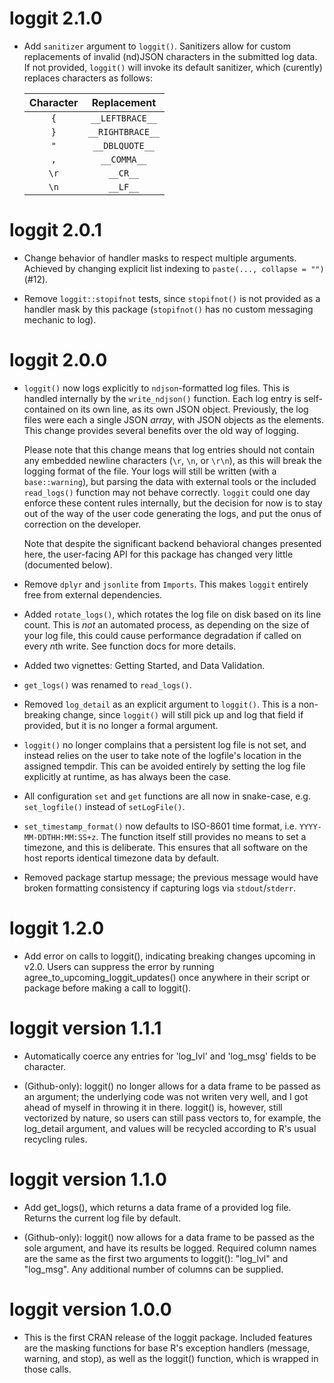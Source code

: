# loggit 2.1.0

- Add `sanitizer` argument to `loggit()`. Sanitizers allow for custom
  replacements of invalid (nd)JSON characters in the submitted log data. If not
  provided, `loggit()` will invoke its default sanitizer, which (curently)
  replaces characters as follows:

  | Character | Replacement      |
  |:--------: | :--------------: |
  | `{`       | `__LEFTBRACE__`  |
  | `}`       | `__RIGHTBRACE__` |
  | `"`       | `__DBLQUOTE__`   |
  | `,`       | `__COMMA__`      |
  | `\r`      | `__CR__`         |
  | `\n`      | `__LF__`         |

# loggit 2.0.1

- Change behavior of handler masks to respect multiple arguments. Achieved by
  changing explicit list indexing to `paste(..., collapse = "")` (#12).

- Remove `loggit::stopifnot` tests, since `stopifnot()` is not provided as a
  handler mask by this package (`stopifnot()` has no custom messaging mechanic
  to log).

# loggit 2.0.0

- `loggit()` now logs explicitly to `ndjson`-formatted log files. This is
  handled internally by the `write_ndjson()` function. Each log entry is
  self-contained on its own line, as its own JSON object. Previously, the log
  files were each a single JSON *array*, with JSON objects as the elements. This
  change provides several benefits over the old way of logging.

  Please note that this change means that log entries should not contain any
  embedded newline characters (`\r`, `\n`, or `\r\n`), as this will break the
  logging format of the file. Your logs will still be written (with a
  `base::warning`), but parsing the data with external tools or the included
  `read_logs()` function may not behave correctly. `loggit` could one day
  enforce these content rules internally, but the decision for now is to stay
  out of the way of the user code generating the logs, and put the onus of
  correction on the developer.
  
  Note that despite the significant backend behavioral changes presented here,
  the user-facing API for this package has changed very little (documented
  below).

- Remove `dplyr` and `jsonlite` from `Imports`. This makes `loggit` entirely
  free from external dependencies.

- Added `rotate_logs()`, which rotates the log file on disk based on its line
  count. This is *not* an automated process, as depending on the size of your
  log file, this could cause performance degradation if called on every *n*th
  write. See function docs for more details.

- Added two vignettes: Getting Started, and Data Validation.

- `get_logs()` was renamed to `read_logs()`.

- Removed `log_detail` as an explicit argument to `loggit()`. This is a
  non-breaking change, since `loggit()` will still pick up and log that field if
  provided, but it is no longer a formal argument.

- `loggit()` no longer complains that a persistent log file is not set, and
  instead relies on the user to take note of the logfile's location in the
  assigned tempdir. This can be avoided entirely by setting the log file
  explicitly at runtime, as has always been the case.

- All configuration `set` and `get` functions are all now in snake-case, e.g.
  `set_logfile()` instead of `setLogFile()`.

- `set_timestamp_format()` now defaults to ISO-8601 time format, i.e.
  `YYYY-MM-DDTHH:MM:SS+z`. The function itself still provides no means to set a
  timezone, and this is deliberate. This ensures that all software on the host
  reports identical timezone data by default.

- Removed package startup message; the previous message would have broken
  formatting consistency if capturing logs via `stdout`/`stderr`.

# loggit 1.2.0

- Add error on calls to loggit(), indicating breaking changes upcoming in v2.0.
  Users can suppress the error by running agree_to_upcoming_loggit_updates()
  once anywhere in their script or package before making a call to loggit().

# loggit version 1.1.1

- Automatically coerce any entries for 'log_lvl' and 'log_msg' fields to be
  character.

- (Github-only): loggit() no longer allows for a data frame to be passed as an
  argument; the underlying code was not writen very well, and I got ahead of
  myself in throwing it in there. loggit() is, however, still vectorized by
  nature, so users can still pass vectors to, for example, the log_detail
  argument, and values will be recycled according to R's usual recycling rules.

# loggit version 1.1.0

- Add get_logs(), which returns a data frame of a provided log file. Returns the
  current log file by default.

- (Github-only): loggit() now allows for a data frame to be passed as the sole
  argument, and have its results be logged. Required column names are the same
  as the first two arguments to loggit(): "log_lvl" and "log_msg". Any
  additional number of columns can be supplied.

# loggit version 1.0.0

- This is the first CRAN release of the loggit package. Included features are
  the masking functions for base R's exception handlers (message, warning, and
  stop), as well as the loggit() function, which is wrapped in those calls.
